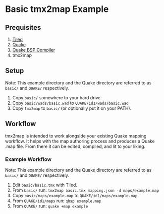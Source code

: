 # Basic tmx2map Example

## Prequisites
1. [Tiled](http://www.mapeditor.org/)
2. [Quake](http://store.steampowered.com/app/2310/QUAKE/)
3. [Quake BSP Compiler](https://ericwa.github.io/ericw-tools/)
4. tmx2map

## Setup
Note: This example directory and the Quake directory are referred to as `basic/` and `QUAKE/` respectively.

1. Copy `basic/` somewhere to your hard drive.
2. Copy `basic/wads/basic.wad` to `QUAKE/id1/wads/basic.wad`
3. Copy `tmx2map` to `basic/` (or optionally put it on your PATH).

## Workflow
tmx2map is intended to work alongside your existing Quake mapping workflow. It helps with the map authoring process and produces a Quake .map file. From there it can be edited, compiled, and lit to your liking.

### Example Workflow
Note: This example directory and the Quake directory are referred to as `basic/` and `QUAKE/` respectively.

1. Edit `basic/basic.tmx` with Tiled.
2. From `basic/` run: `tmx2map basic.tmx mapping.json -d maps/example.map`
3. Copy `basic/maps/example.map` to `QUAKE/id1/maps/example.map`
4. From `QUAKE/id1/maps` run: `qbsp example.map`
5. From `QUAKE/` run: `quake +map example`
